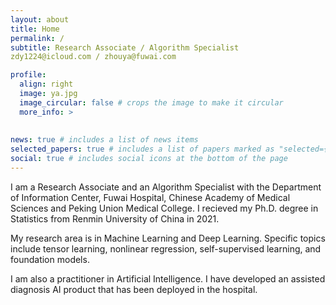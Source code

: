 ```yaml
---
layout: about
title: Home
permalink: /
subtitle: Research Associate / Algorithm Specialist  
zdy1224@icloud.com / zhouya@fuwai.com

profile:
  align: right
  image: ya.jpg
  image_circular: false # crops the image to make it circular
  more_info: >
  
  
news: true # includes a list of news items
selected_papers: true # includes a list of papers marked as "selected={true}"
social: true # includes social icons at the bottom of the page
---
```


I am a Research Associate and an Algorithm Specialist with the Department of Information Center, Fuwai Hospital, Chinese Academy of Medical Sciences and Peking Union Medical College. I recieved my Ph.D. degree in Statistics from Renmin University of China in 2021.

My research area is in Machine Learning and Deep Learning. Specific topics include tensor learning, nonlinear regression, self-supervised learning, and foundation models.

I am also a practitioner in Artificial Intelligence. I have developed an assisted diagnosis AI product that has been deployed in the hospital.
